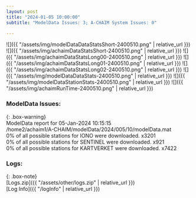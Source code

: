 ```yaml
---
layout: post
title: "2024-01-05 10:00:00"
subtitle: "ModelData Issues: 3; A-CHAIM System Issues: 0"

---
```


![]({{ "/assets/img/modelDataDataStatsShort-2400510.png" | relative_url }})
![]({{ "/assets/img/achaimDataStatsShort-2400510.png" | relative_url }})
![]({{ "/assets/img/achaimDataStatsLong00-2400510.png" | relative_url }})
![]({{ "/assets/img/achaimDataStatsLong01-2400510.png" | relative_url }})
![]({{ "/assets/img/achaimDataStatsLong02-2400510.png" | relative_url }})
![]({{ "/assets/img/modelDataDataStats-2400510.png" | relative_url }})
![]({{ "/assets/img/modelDataStationStats-2400510.png" | relative_url }})
![]({{ "/assets/img/achaimRunTime-2400510.png" | relative_url }})


### ModelData Issues:  
  
{: .box-warning}  
 ModelData report for 05-Jan-2024 10:15:15   
 /home2/achaim1/A-CHAIM/modelData/2024/005/10/modelData.mat   
 0% of all possible stations for IONO were downloaded. x3201   
 0% of all possible stations for SENTINEL were downloaded. x921   
 0% of all possible stations for KARTVERKET were downloaded. x7422   
  


### Logs:  
  
{: .box-note}  
[Logs.zip]({{ "/assets/other/logs.zip" | relative_url }})  
[Log Info]({{ "/logInfo" | relative_url }})  

